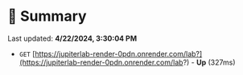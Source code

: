 # 📖 Summary
Last updated: **4/22/2024, 3:30:04 PM**

- `GET` [https://jupiterlab-render-0pdn.onrender.com/lab?](https://jupiterlab-render-0pdn.onrender.com/lab?) - **Up** (327ms)
